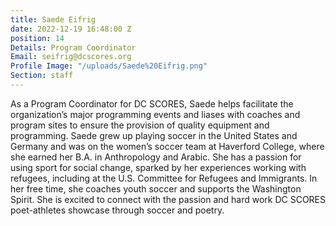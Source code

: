 ```yaml
---
title: Saede Eifrig
date: 2022-12-19 16:48:00 Z
position: 14
Details: Program Coordinator
Email: seifrig@dcscores.org
Profile Image: "/uploads/Saede%20Eifrig.png"
Section: staff
---
```


As a Program Coordinator for DC SCORES, Saede helps facilitate the organization’s major programming events and liases with coaches and program sites to ensure the provision of quality equipment and programming. Saede grew up playing soccer in the United States and Germany and was on the women’s soccer team at Haverford College, where she earned her B.A. in Anthropology and Arabic. She has a passion for using sport for social change, sparked by her experiences working with refugees, including at the U.S. Committee for Refugees and Immigrants. In her free time, she coaches youth soccer and supports the Washington Spirit. She is excited to connect with the passion and hard work DC SCORES poet-athletes showcase through soccer and poetry.